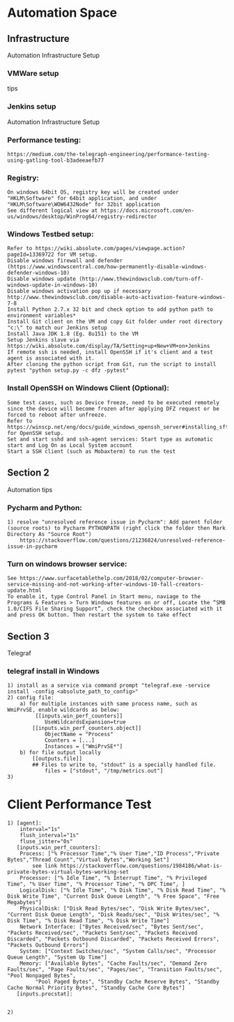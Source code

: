 ﻿# Automation Space


## Infrastructure

Automation Infrastructure Setup

### VMWare setup
tips

### Jenkins setup
Automation Infrastructure Setup

### Performance testing:
	https://medium.com/the-telegraph-engineering/performance-testing-using-gatling-tool-b3adeeaefb77

### Registry:
	On windows 64bit OS, registry key will be created under "HKLM\Software" for 64bit application, and under "HKLM\Software\WOW6432Node" for 32bit application
	See different logical view at https://docs.microsoft.com/en-us/windows/desktop/WinProg64/registry-redirector

### Windows Testbed setup:
	Refer to https://wiki.absolute.com/pages/viewpage.action?pageId=13369722 for VM setup. 
	Disable windows firewall and defender (https://www.windowscentral.com/how-permanently-disable-windows-defender-windows-10)
	Disable windows update (http://www.thewindowsclub.com/turn-off-windows-update-in-windows-10)
	Disable windows activation pop up if necessary http://www.thewindowsclub.com/disable-auto-activation-feature-windows-7-8
	Install Python 2.7.x 32 bit and check option to add python path to environment variables*
	Install Git client on the VM and copy Git folder under root directory "c:\" to match our Jenkins setup 
	Install Java JDK 1.8 (Eg. 8u151) to the VM
	Setup Jenkins slave via https://wiki.absolute.com/display/TA/Setting+up+New+VM+on+Jenkins
	If remote ssh is needed, install OpenSSH if it's client and a test agent is associated with it.
	After cloning the python script from Git, run the script to install pytest "python setup.py -c dfz -pytest"

### Install OpenSSH on Windows Client (Optional):
	Some test cases, such as Device freeze, need to be executed remotely since the device will become frozen after applying DFZ request or be forced to reboot after unfreeze.
	Refer to https://winscp.net/eng/docs/guide_windows_openssh_server#installing_sftp_ssh_server for OpenSSH setup.
	Set and start sshd and ssh-agent services: Start type as automatic start and Log On as Local System account
	Start a SSH client (such as Mobaxterm) to run the test

## Section 2

Automation tips

### Pycharm and Python:
	1) resolve "unresolved reference issue in Pycharm": Add parent folder (source roots) to Pycharm PYTHONPATH (right click the folder then Mark Directory As "Source Root")
		https://stackoverflow.com/questions/21236824/unresolved-reference-issue-in-pycharm

### Turn on windows browser service:
	See https://www.surfacetablethelp.com/2018/02/computer-browser-service-missing-and-not-working-after-windows-10-fall-creators-update.html
	To enable it, type Control Panel in Start menu, naviage to the Programs & Features > Turn Windows features on or off, Locate the “SMB 1.0/CIFS File Sharing Support”, check the checkbox associated with it and press OK button. Then restart the system to take effect
		
## Section 3

Telegraf

### telegraf install in Windows
	1) install as a service via command prompt "telegraf.exe -service install -config <absolute_path_to_config>"
	2) config file:
		a) for multiple instances with same process name, such as WmiPrvSE, enable wildcards as below:
		     [[inputs.win_perf_counters]]
				UseWildcardsExpansion=true
			[[inputs.win_perf_counters.object]]
				ObjectName = "Process"
				Counters = [...]
				Instances = ["WmiPrvSE*"]
		b) for file output locally
			[[outputs.file]]
			## Files to write to, "stdout" is a specially handled file.
				files = ["stdout", "/tmp/metrics.out"]
	3) 

# Client Performance Test
	1) [agent]:
		interval="1s"
		flush_interval="1s"
		fluse_jitter="0s"
	   [inputs.win_perf_counters]:
		Process: ["% Processor Time","% User Time","ID Process","Private Bytes","Thread Count","Virtual Bytes","Working Set"]
			see link https://stackoverflow.com/questions/1984186/what-is-private-bytes-virtual-bytes-working-set
		Processor: ["% Idle Time", "% Interrupt Time", "% Privileged Time", "% User Time", "% Processor Time", "% DPC Time", ]
		LogicalDisk: ["% Idle Time", "% Disk Time", "% Disk Read Time", "% Disk Write Time", "Current Disk Queue Length", "% Free Space", "Free Megabytes"]
		PhysicalDisk: ["Disk Read Bytes/sec", "Disk Write Bytes/sec", "Current Disk Queue Length", "Disk Reads/sec", "Disk Writes/sec", "% Disk Time", "% Disk Read Time", "% Disk Write Time"]
		Network Interface: ["Bytes Received/sec", "Bytes Sent/sec", "Packets Received/sec", "Packets Sent/sec", "Packets Received Discarded", "Packets Outbound Discarded", "Packets Received Errors", "Packets Outbound Errors"]
		System: ["Context Switches/sec", "System Calls/sec", "Processor Queue Length", "System Up Time"]
		Memory: ["Available Bytes", "Cache Faults/sec", "Demand Zero Faults/sec", "Page Faults/sec", "Pages/sec", "Transition Faults/sec", "Pool Nonpaged Bytes",
			 "Pool Paged Bytes", "Standby Cache Reserve Bytes", "Standby Cache Normal Priority Bytes", "Standby Cache Core Bytes"]
	   [inputs.procstat]:
		 	

	2)